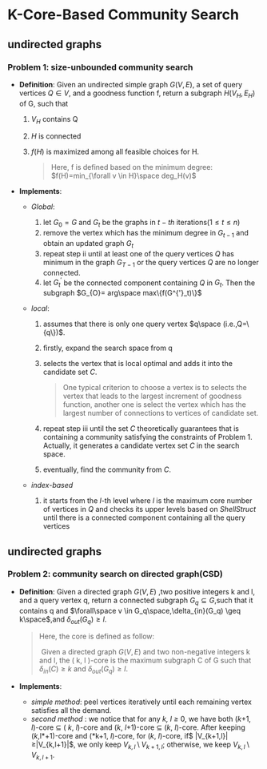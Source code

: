 # K-Core-Based Community Search


## undirected graphs

### Problem 1: size-unbounded community search

- **Definition**: Given an undirected simple graph $G(V,E)$, a set of query vertices $Q \in V$, and a goodness function f, return a subgraph $H(V_H,E_H)$ of G, such that

	1. $V_H$ contains Q

	2. $H$ is connected 

	3. $f(H)$ is maximized among all feasible choices for H.

		> Here, f is defined based on the minimum degree: $f(H)=min_{\forall v \in H}\space deg_H(v)$

- **Implements**:

	- *Global*:
		
		1.  let $G_0 = G$ and $G_t$ be the graphs in $t-th$ iterations($1\leq t \leq n$)
		2. remove the vertex which has the minimum degree in $G_{t-1}$ and obtain an updated graph $G_t$
		3. repeat step ii until at least one of the query vertices $Q$ has minimum in the graph $G_{T-1}$ or the query vertices $Q$ are no longer connected.
		4. let $G_{t}^{'}$ be the connected component containing $Q$ in $G_t$. Then the subgraph $G_{O}= arg\space max\{f(G^{'}_t)\}$
		
	- *local*:
		1.  assumes that there is only one query vertex $q\space (i.e.,Q=\{q\})$.
		
		2.  firstly, expand the search space from q
		
		3.  selects the vertex that is local optimal and adds it into the candidate set $C$.
		
			> One typical criterion to choose a vertex is to selects the vertex that leads to the largest increment of goodness function, another one is select the vertex which has the largest number of connections to vertices of candidate set.
		
		4.  repeat step iii until the set $C$ theoretically guarantees that is containing a community satisfying the constraints of Problem 1. Actually, it generates a candidate vertex set $C$  in the search space.
		
		5.  eventually, find the community from $C$.
		
	- *index-based*
	
		1. it starts from the $l$-$\text{th}$ level where $l$ is the maximum core number of vertices in $Q$ and checks its upper levels based on $ShellStruct$ until there is a connected component containing all the query vertices 

	
## undirected graphs
### Problem 2: community search on directed graph(CSD)

- **Definition**: Given  a directed graph $G(V,E)$ ,two positive integers k and l, and a query vertex q, return a connected subgraph $G_q \subseteq G$,such that it contains q and $\forall\space v \in G_q\space,\delta_{in}(G_q) \geq k\space$,and $\delta_{out}(G_q) \geq l$.

	> Here, the core is defined as follow:
	>
	> ​	Given a directed graph $G(V,E)$ and two non-negative integers k and l, the ( k, l )-core is the maximum subgraph C of G such that $\delta_{in}(C) \geq k$ and $\delta_{out}(G_q) \geq l$.

- **Implements**:

	- *simple method*:  peel vertices iteratively until each remaining vertex satisfies all the demand.
	-  *second method* : we notice that for any *k, l* *≥* 0, we have both (*k*+1, *l*)-core $\subseteq$ ( *k*, *l*)-core and (*k*, *l*+1)-core $\subseteq$ (*k*, *l*)-core. After keeping (*k*,l*+1)-core and (*k+1, *l*)-core, for (*k*, *l*)-core, if$ |V_{k+1,l}| ≥|V_{k,l+1}|$, we only keep $V_{k,l} \setminus V_{k+1,l}$; otherwise, we keep $V_{k,l} \setminus V_{k,l+1}$.
